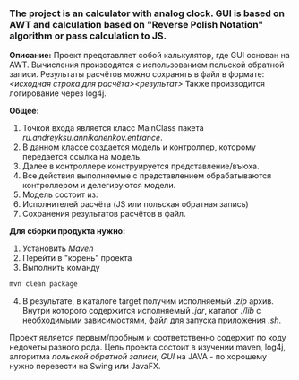 ### The project is an calculator with analog clock. GUI is based on AWT and calculation based on "Reverse Polish Notation" algorithm or pass calculation to JS.

**Описание:**
Проект представляет собой калькулятор, где GUI основан на AWT. Вычисления производятся с использованием польской обратной записи. Результаты расчётов можно сохранять в файл в формате: _<исходная строка для расчёта><результат>_
Также производится логирование через log4j.

**Общее:**
1. Точкой входа является класс MainClass пакета *ru.andreyksu.annikonenkov.entrance*.<br>
 1. В данном классе создается модель и контроллер, которому передается ссылка на модель.
2. Далее в контроллере конструируется представление/въюха.
3. Все действия выполняемые с представлением обрабатываются контроллером и делегируются модели.
4. Модель состоит из:
 1. Исполнителей расчёта (JS или польская обратная запись)
 2. Сохранения результатов расчётов в файл.

**Для сборки продукта нужно:**
1. Установить *Maven*
2. Перейти в "корень" проекта
3. Выполнить команду<br>
```bash
mvn clean package
```
4. В результате, в каталоге target получим исполняемый *.zip* архив. Внутри которого содержится исполняемый *.jar*, каталог *./lib* с необходимыми зависимостями, файл для запуска приложения *.sh*.  

Проект является первым/пробным и соответственно содержит по коду недочеты разного рода.
Цель проекта состоит в изучении maven, log4j, алгоритма *польской обратной записи*, *GUI* на JAVA - по хорошему нужно перевести на Swing или JavaFX.
